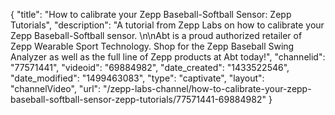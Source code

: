 {
    "title": "How to calibrate your Zepp Baseball-Softball Sensor: Zepp Tutorials",
    "description": "A tutorial from Zepp Labs on how to calibrate your Zepp Baseball-Softball sensor. \n\nAbt is a proud authorized retailer of Zepp Wearable Sport Technology. Shop for the Zepp Baseball Swing Analyzer as well as the full line of Zepp products at Abt today!",
    "channelid": "77571441",
    "videoid": "69884982",
    "date_created": "1433522546",
    "date_modified": "1499463083",
    "type": "captivate",
    "layout": "channelVideo",
    "url": "\/zepp-labs-channel\/how-to-calibrate-your-zepp-baseball-softball-sensor-zepp-tutorials\/77571441-69884982"
}